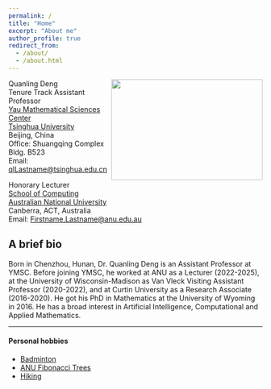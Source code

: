 ```yaml
---
permalink: /
title: "Home"
excerpt: "About me"
author_profile: true
redirect_from: 
  - /about/
  - /about.html
---
```


<!-- Machine artificial intelligence -> Human intelligence as time -> infinity, but the space of AI is not [Cauchy complete](https://en.wikipedia.org/wiki/Complete_metric_space). Welcome to my webpage! -->

<img align="right" width="300" height="200" src="images/deng.jpg">

Quanling Deng  
Tenure Track Assistant Professor    
[Yau Mathematical Sciences Center](https://ymsc.tsinghua.edu.cn/)     
[Tsinghua University](https://www.tsinghua.edu.cn/)        
Beijing, China      
Office: Shuangqing Complex Bldg. B523           
Email:  qlLastname@tsinghua.edu.cn  

Honorary Lecturer   
[School of Computing](https://comp.anu.edu.au/people/quanling-deng/)       
[Australian National University](https://www.anu.edu.au/)     
Canberra, ACT, Australia     
Email: Firstname.Lastname@anu.edu.au   



## A brief bio
Born in Chenzhou, Hunan, Dr. Quanling Deng is an Assistant Professor at YMSC. Before joining YMSC, he worked at ANU as a Lecturer (2022-2025), at the University of Wisconsin-Madison as Van Vleck Visiting Assistant Professor (2020-2022), and at Curtin University as a Research Associate (2016-2020). He got his PhD in Mathematics at the University of Wyoming in 2016. He has a broad interest in Artificial Intelligence, Computational and Applied Mathematics.

<!-- Dr. Quanling Deng is a Lecturer at the ANU School of Computing. He was born in Hunan, China and moved to the USA to study mathematics in August 2011. He graduated with a Ph.D. in computational mathematics with a topic on finite element analysis at the University of Wyoming in May 2016. He then joined Curtin University in Australia as a research associate and mainly contributed to the development of isogeometric analysis. He was a short-term visiting scholar at INRIA Paris, AGH University of Science and Technology in Poland, École des Ponts ParisTech (ENPC), USTC, and others. In March 2020, he joined the Department of Mathematics at the University of Wisconsin-Madison as a Van Vleck visiting assistant professor and worked on modelling and prediction of Arctic sea-ice dynamics. Dr. Deng has authored 35+ peer-reviewed publications. Also, he has given 15+ invited presentations and 20+ contributed talks at conferences and seminars and organised five mini-symposia at international conferences. -->


* * *
#### Personal hobbies
- [Badminton](https://quanlingdeng.github.io/bady.html)
- [ANU Fibonacci Trees](https://quanlingdeng.github.io/fibo.html)
- [Hiking](https://quanlingdeng.github.io/hiking.html)

